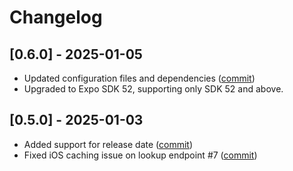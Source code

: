 # Changelog

## [0.6.0] - 2025-01-05

- Updated configuration files and dependencies ([commit](https://github.com/SohelIslamImran/expo-in-app-updates/commit/07dcbfb66c30eaeacd3bd1fe943e06012e46de67))
- Upgraded to Expo SDK 52, supporting only SDK 52 and above.

## [0.5.0] - 2025-01-03

- Added support for release date ([commit](https://github.com/SohelIslamImran/expo-in-app-updates/commit/3a5ffa75ac9753fd6487e51823e032a3080100fe))
- Fixed iOS caching issue on lookup endpoint #7 ([commit](https://github.com/SohelIslamImran/expo-in-app-updates/commit/66e96dc8fd27b6d6900c78ef4f84083848d4ac14))
